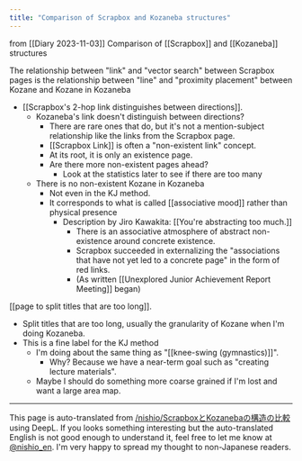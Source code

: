 ```yaml
---
title: "Comparison of Scrapbox and Kozaneba structures"
---
```


from  [[Diary 2023-11-03]]
Comparison of [[Scrapbox]] and [[Kozaneba]] structures

The relationship between "link" and "vector search" between Scrapbox pages is the relationship between "line" and "proximity placement" between Kozane and Kozane in Kozaneba
- [[Scrapbox's 2-hop link distinguishes between directions]].
    - Kozaneba's link doesn't distinguish between directions?
        - There are rare ones that do, but it's not a mention-subject relationship like the links from the Scrapbox page.
        - [[Scrapbox Link]] is often a "non-existent link" concept.
        - At its root, it is only an existence page.
        - Are there more non-existent pages ahead?
            - Look at the statistics later to see if there are too many
    - There is no non-existent Kozane in Kozaneba
        - Not even in the KJ method.
        - It corresponds to what is called [[associative mood]] rather than physical presence
            - Description by Jiro Kawakita: [[You're abstracting too much.]]
                - There is an associative atmosphere of abstract non-existence around concrete existence.
                - Scrapbox succeeded in externalizing the "associations that have not yet led to a concrete page" in the form of red links.
                - (As written [[Unexplored Junior Achievement Report Meeting]] began)

[[page to split titles that are too long]].
- Split titles that are too long, usually the granularity of Kozane when I'm doing Kozaneba.
- This is a fine label for the KJ method
    - I'm doing about the same thing as "[[knee-swing (gymnastics)]]".
        - Why? Because we have a near-term goal such as "creating lecture materials".
    - Maybe I should do something more coarse grained if I'm lost and want a large area map.


---
This page is auto-translated from [/nishio/ScrapboxとKozanebaの構造の比較](https://scrapbox.io/nishio/ScrapboxとKozanebaの構造の比較) using DeepL. If you looks something interesting but the auto-translated English is not good enough to understand it, feel free to let me know at [@nishio_en](https://twitter.com/nishio_en). I'm very happy to spread my thought to non-Japanese readers.
